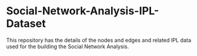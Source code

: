 # Social-Network-Analysis-IPL-Dataset
This repository has the details of the nodes and edges and related IPL data used for the building the Social Network Analysis.
